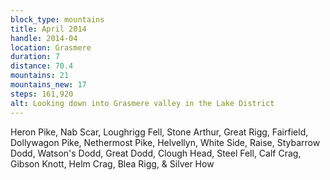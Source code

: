 ```yaml
---
block_type: mountains
title: April 2014
handle: 2014-04
location: Grasmere
duration: 7
distance: 70.4
mountains: 21
mountains_new: 17
steps: 161,920
alt: Looking down into Grasmere valley in the Lake District
---
```


Heron Pike, Nab Scar, Loughrigg Fell, Stone Arthur, Great Rigg, Fairfield, Dollywagon Pike, Nethermost Pike, Helvellyn, White Side, Raise, Stybarrow Dodd, Watson's Dodd, Great Dodd, Clough Head, Steel Fell, Calf Crag, Gibson Knott, Helm Crag, Blea Rigg, & Silver How
